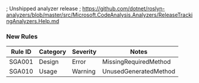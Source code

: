 ; Unshipped analyzer release
; <https://github.com/dotnet/roslyn-analyzers/blob/master/src/Microsoft.CodeAnalysis.Analyzers/ReleaseTrackingAnalyzers.Help.md>

### New Rules

Rule ID | Category | Severity | Notes
--------|----------|----------|--------------------
SGA001  | Design   | Error    | MissingRequiredMethod
SGA010  | Usage    | Warning  | UnusedGeneratedMethod
